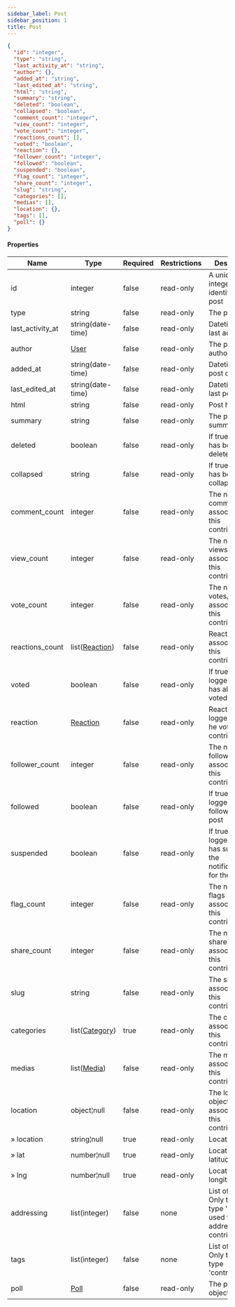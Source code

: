 ```yaml
---
sidebar_label: Post
sidebar_position: 1
title: Post
---
```


```json
{
  "id": "integer",
  "type": "string",
  "last_activity_at": "string",
  "author": {},
  "added_at": "string",
  "last_edited_at": "string",
  "html": "string",
  "summary": "string",
  "deleted": "boolean",
  "collapsed": "boolean",
  "comment_count": "integer",
  "view_count": "integer",
  "vote_count": "integer",
  "reactions_count": [],
  "voted": "boolean",
  "reaction": {},
  "follower_count": "integer",
  "followed": "boolean",
  "suspended": "boolean",
  "flag_count": "integer",
  "share_count": "integer",
  "slug": "string",
  "categories": [],
  "medias": [],
  "location": {},
  "tags": [],
  "poll": {}
}

```

#### Properties

| Name             | Type                                                     | Required | Restrictions | Description                                                                                                          |
|------------------|----------------------------------------------------------|----------|--------------|----------------------------------------------------------------------------------------------------------------------|
| id               | integer                                                  | false    | read-only    | A unique integer value identifying this post                                                                         |
| type             | string                                                   | false    | read-only    | The post type                                                                                                        |
| last_activity_at | string(date-time)                                        | false    | read-only    | Datetime of last activity                                                                                            |
| author           | [User](/docs/apireference/v2/schemas/user)               | false    | read-only    | The post author                                                                                                      |
| added_at         | string(date-time)                                        | false    | read-only    | Datetime of post creation                                                                                            |
| last_edited_at   | string(date-time)                                        | false    | read-only    | Datetime of last post edit                                                                                           |
| html             | string                                                   | false    | read-only    | Post html                                                                                                            |
| summary          | string                                                   | false    | read-only    | The post summary                                                                                                     |
| deleted          | boolean                                                  | false    | read-only    | If true, post has been deleted                                                                                       |
| collapsed        | string                                                   | false    | read-only    | If true, post has been collapsed                                                                                     |
| comment_count    | integer                                                  | false    | read-only    | The number of comments associated to this contribution                                                               |
| view_count       | integer                                                  | false    | read-only    | The number of views associated to this contribution                                                                  |
| vote_count       | integer                                                  | false    | read-only    | The number of votes/reactions associated to this contribution                                                        |
| reactions_count  | list([Reaction](/docs/apireference/v2/schemas/reaction)) | false    | read-only    | Reactions associated to this contribution                                                                            |
| voted            | boolean                                                  | false    | read-only    | If true, the logged user has already voted the post                                                                  |
| reaction         | [Reaction](/docs/apireference/v2/schemas/reaction)       | false    | read-only    | Reaction of the logged user (if he voted this contribution)                                                          |
| follower_count   | integer                                                  | false    | read-only    | The number of followers associated to this contribution                                                              |
| followed         | boolean                                                  | false    | read-only    | If true, the logged user follows the post                                                                            |
| suspended        | boolean                                                  | false    | read-only    | If true, the logged user has suspended the notifications for the post                                                |
| flag_count       | integer                                                  | false    | read-only    | The number of flags associated to this contribution                                                                  |
| share_count      | integer                                                  | false    | read-only    | The number of shares associated to this contribution                                                                 |
| slug             | string                                                   | false    | read-only    | The slug associated to this contribution                                                                             |
| categories       | list([Category](/docs/apireference/v2/schemas/category)) | true     | read-only    | The categories associated to this contribution                                                                       |
| medias           | list([Media](/docs/apireference/v2/schemas/media))       | false    | read-only    | The medias associated to this contribution                                                                           |
| location         | object¦null                                              | false    | read-only    | The location object associated to this contribution                                                                  |
| » location       | string¦null                                              | true     | read-only    | Location name                                                                                                        |
| » lat            | number¦null                                              | true     | read-only    | Location latitude                                                                                                    |
| » lng            | number¦null                                              | true     | read-only    | Location longitude                                                                                                   |
| addressing       | list(integer)                                            | false    | none         | List of [Tag](/docs/apireference/v2/schemas/tag) ids. Only tags of type 'user' used for addressing this contribution |
| tags             | list(integer)                                            | false    | none         | List of [Tag](/docs/apireference/v2/schemas/tag) ids. Only tags of type 'contribution'                               |
| poll             | [Poll](/docs/apireference/v2/schemas/poll)               | false    | read-only    | The post poll object                                                                                                 |


